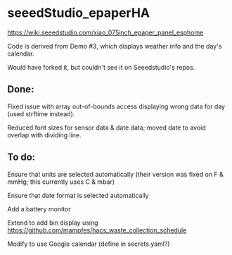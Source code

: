 # seeedStudio_epaperHA

https://wiki.seeedstudio.com/xiao_075inch_epaper_panel_esphome

Code is derived from Demo #3, which displays weather info and the day's calendar.

Would have forked it, but couldn't see it on Seeedstudio's repos.


## Done:

Fixed issue with array out-of-bounds access displaying wrong data for day (used strftime instead).

Reduced font sizes for sensor data & date data; moved date to avoid overlap with dividing line.


## To do:

Ensure that units are selected automatically (their version was fixed on F & mmHg; this currently uses C & mbar)

Ensure that date format is selected automatically 

Add a battery monitor

Extend to add bin display using https://github.com/mampfes/hacs_waste_collection_schedule 

Modify to use Google calendar (define in secrets.yaml?)
